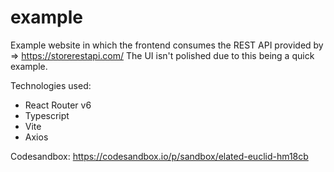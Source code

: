 # example

Example website in which the frontend consumes the REST API provided by => https://storerestapi.com/
The UI isn't polished due to this being a quick example.

Technologies used:
<ul>
<li>React Router v6</li>
<li>Typescript</li>
<li>Vite</li>
<li>Axios</li>
</ul>


Codesandbox: https://codesandbox.io/p/sandbox/elated-euclid-hm18cb



